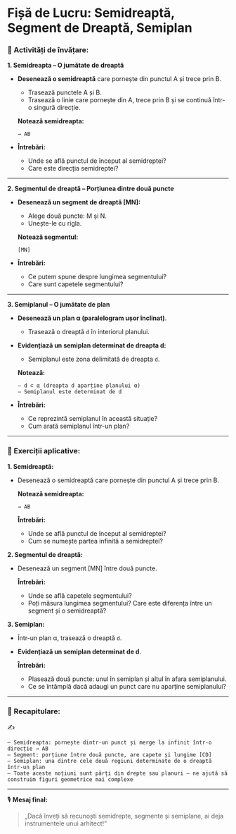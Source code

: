 # Fișă de Lucru: Semidreaptă, Segment de Dreaptă, Semiplan

### 🧩 Activități de învățare:

**1. Semidreapta – O jumătate de dreaptă**

- **Desenează o semidreaptă** care pornește din punctul A și trece prin B.

  - Trasează punctele A și B.
  - Trasează o linie care pornește din A, trece prin B și se continuă într-o singură direcție.

  **Notează semidreapta:**

  ```
  → AB
  ```

- **Întrebări:**

  - Unde se află punctul de început al semidreptei?
  - Care este direcția semidreptei?

------

**2. Segmentul de dreaptă – Porțiunea dintre două puncte**

- **Desenează un segment de dreaptă [MN]:**

  - Alege două puncte: M și N.
  - Unește-le cu rigla.

  **Notează segmentul:**

  ```
  [MN]
  ```

- **Întrebări:**

  - Ce putem spune despre lungimea segmentului?
  - Care sunt capetele segmentului?

------

**3. Semiplanul – O jumătate de plan**

- **Desenează un plan α (paralelogram ușor înclinat)**.

  - Trasează o dreaptă `d` în interiorul planului.

- **Evidențiază un semiplan determinat de dreapta d:**

  - Semiplanul este zona delimitată de dreapta `d`.

  **Notează:**

  ```
  – d ⊂ α (dreapta d aparține planului α)
  – Semiplanul este determinat de d
  ```

- **Întrebări:**

  - Ce reprezintă semiplanul în această situație?
  - Cum arată semiplanul într-un plan?

------

### 🧪 Exerciții aplicative:

**1. Semidreaptă:**

- Desenează o semidreaptă care pornește din punctul A și trece prin B.

  **Notează semidreapta:**

  ```
  → AB
  ```

  **Întrebări:**

  - Unde se află punctul de început al semidreptei?
  - Cum se numește partea infinită a semidreptei?

**2. Segmentul de dreaptă:**

- Desenează un segment [MN] între două puncte.

  **Întrebări:**

  - Unde se află capetele segmentului?
  - Poți măsura lungimea segmentului? Care este diferența între un segment și o semidreaptă?

**3. Semiplan:**

- Într-un plan α, trasează o dreaptă `d`.

- **Evidențiază un semiplan determinat de d**.

  **Întrebări:**

  - Plasează două puncte: unul în semiplan și altul în afara semiplanului.
  - Ce se întâmplă dacă adaugi un punct care nu aparține semiplanului?

------

### 🔁 Recapitulare:

✍️

```
– Semidreapta: pornește dintr-un punct și merge la infinit într-o direcție → AB  
– Segment: porțiune între două puncte, are capete și lungime [CD]  
– Semiplan: una dintre cele două regiuni determinate de o dreaptă într-un plan  
– Toate aceste noțiuni sunt părți din drepte sau planuri – ne ajută să construim figuri geometrice mai complexe
```

------

🎙️ **Mesaj final:**

> „Dacă înveți să recunoști semidrepte, segmente și semiplane, ai deja instrumentele unui arhitect!”

